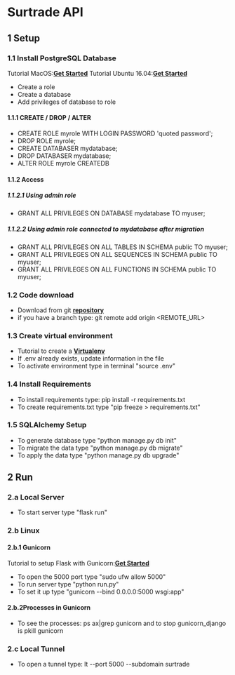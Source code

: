 # Surtrade API

## 1 Setup
### 1.1 Install PostgreSQL Database
Tutorial MacOS:**[Get Started](https://www.codementor.io/devops/tutorial/getting-started-postgresql-server-mac-osx)**
Tutorial Ubuntu 16.04:**[Get Started](https://www.digitalocean.com/community/tutorials/how-to-install-and-use-postgresql-on-ubuntu-16-04)**

- Create a role
- Create a database
- Add privileges of database to role

#### 1.1.1 CREATE / DROP / ALTER
- CREATE ROLE myrole WITH LOGIN PASSWORD 'quoted password';
- DROP ROLE myrole;
- CREATE DATABASER mydatabase;
- DROP DATABASER mydatabase;
- ALTER ROLE myrole CREATEDB

#### 1.1.2 Access
##### 1.1.2.1 Using admin role
- GRANT ALL PRIVILEGES ON DATABASE mydatabase TO myuser;

##### 1.1.2.2 Using admin role connected to mydatabase after migration
- GRANT ALL PRIVILEGES ON ALL TABLES IN SCHEMA public TO myuser;
- GRANT ALL PRIVILEGES ON ALL SEQUENCES IN SCHEMA public TO myuser;
- GRANT ALL PRIVILEGES ON ALL FUNCTIONS IN SCHEMA public TO myuser;

### 1.2 Code download
- Download from git **[repository](https://github.com/Surtrade/surtrade_api)**
- if you have a branch type: git remote add origin  <REMOTE_URL> 

### 1.3 Create virtual environment
- Tutorial to create a **[Virtualenv](https://virtualenv.pypa.io/en/stable/)**
- If .env already exists, update information in the file
- To activate environment type in terminal "source .env"

### 1.4 Install Requirements
- To install requirements type: pip install -r requirements.txt
- To create requirements.txt type "pip freeze > requirements.txt"

### 1.5 SQLAlchemy Setup
- To generate database type "python manage.py db init"
- To migrate the data type "python manage.py db migrate"
- To apply the data type "python manage.py db upgrade"

## 2 Run
### 2.a Local Server
- To start server type "flask run"

### 2.b Linux
#### 2.b.1 Gunicorn
Tutorial to setup Flask with Gunicorn:**[Get Started](https://www.digitalocean.com/community/tutorials/how-to-serve-flask-applications-with-gunicorn-and-nginx-on-ubuntu-16-04)**
- To open the 5000 port type "sudo ufw allow 5000"
- To run server type "python run.py"
- To set it up type "gunicorn --bind 0.0.0.0:5000 wsgi:app"
#### 2.b.2Processes in Gunicorn
- To see the processes: ps ax|grep gunicorn and to stop gunicorn_django is pkill gunicorn

### 2.c Local Tunnel
- To open a tunnel type: lt --port 5000 --subdomain surtrade




